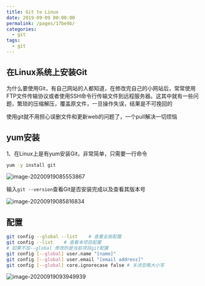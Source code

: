 ```yaml
---
title: Git to Linux
date: 2019-09-09 00:00:00
permalink: /pages/17be9b/
categories: 
  - git
tags: 
  - git
---
```


## 在Linux系统上安装Git

为什么要使用Git，有自己网站的人都知道，在修改完自己的小网站后，常常使用FTP文件传输协议或者使用SSH命令行传输文件到远程服务器。这其中就有一些问题，繁琐的压缩解压，覆盖原文件，一旦操作失误，结果是不可挽回的

使用git就不用担心误删文件和更新web的问题了，一个pull解决一切烦恼

## yum安装

1、在Linux上是有yum安装Git，非常简单，只需要一行命令

```sh
yum -y install git
```

![image-20200919085553867](https://gitee.com/umbrella34/blogImage/raw/master/img/image-20200919085553867.png)

输入`git --version`查看Git是否安装完成以及查看其版本号

![image-20200919085816834](https://gitee.com/umbrella34/blogImage/raw/master/img/image-20200919085816834.png)

## 配置

```sh
git config --global --list    # 查看全局配置
git config --list    # 查看本项目配置
# 如果不加--global 修改的是当前项目git配置
git config [--global] user.name "[name]"
git config [--global] user.email "[email address]"
git config [--global] core.ignorecase false # 关闭忽略大小写
```

![image-20200919093949939](https://gitee.com/umbrella34/blogImage/raw/master/img/image-20200919093949939.png)

